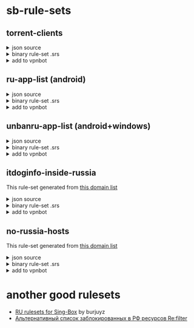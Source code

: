 # sb-rule-sets

## torrent-clients
<details>
  <summary>json source</summary>
  
```json
{
  "route": {
    "rules": [
      {
        "rule_set": "torrent-clients",
        "outbound": "direct"
      }
    ],
    "rule_set": [
      {
        "type": "remote",
        "tag": "torrent-clients",
        "format": "source",
        "url": "https://raw.githubusercontent.com/legiz-ru/sb-rule-sets/main/torrent-clients.json"
      }
    ]
  }
}
```

</details>
<details>
  <summary>binary rule-set .srs</summary>
  
```json
{
  "route": {
    "rules": [
      {
        "rule_set": "torrent-clients",
        "outbound": "direct"
      }
    ],
    "rule_set": [
      {
        "type": "remote",
        "tag": "torrent-clients",
        "format": "binary",
        "url": "https://raw.githubusercontent.com/legiz-ru/sb-rule-sets/main/torrent-clients.srs"
      }
    ]
  }
}
```

</details>
<details>
  <summary>add to vpnbot</summary>
  
```shell
direct:86400s:https://github.com/legiz-ru/sb-rule-sets/raw/main/torrent-clients.srs
```

</details>

## ru-app-list (android)
<details>
  <summary>json source</summary>
  
```json
{
  "route": {
    "rules": [
      {
        "rule_set": "ru-app-list",
        "outbound": "direct"
      }
    ],
    "rule_set": [
      {
        "type": "remote",
        "tag": "ru-app-list",
        "format": "source",
        "url": "https://raw.githubusercontent.com/legiz-ru/sb-rule-sets/main/ru-app-list.json"
      }
    ]
  }
}
```

</details>
<details>
  <summary>binary rule-set .srs</summary>
  
```json
{
  "route": {
    "rules": [
      {
        "rule_set": "ru-app-list",
        "outbound": "direct"
      }
    ],
    "rule_set": [
      {
        "type": "remote",
        "tag": "ru-app-list",
        "format": "binary",
        "url": "https://raw.githubusercontent.com/legiz-ru/sb-rule-sets/main/ru-app-list.srs"
      }
    ]
  }
}
```

</details>
<details>
  <summary>add to vpnbot</summary>
  
```shell
direct:86400s:https://github.com/legiz-ru/sb-rule-sets/raw/main/ru-app-list.srs
```

</details>

## unbanru-app-list (android+windows)
<details>
  <summary>json source</summary>
  
```json
{
  "route": {
    "rules": [
      {
        "rule_set": "unbanru-app-list",
        "outbound": "proxy"
      }
    ],
    "rule_set": [
      {
        "type": "remote",
        "tag": "unbanru-app-list",
        "format": "source",
        "url": "https://raw.githubusercontent.com/legiz-ru/sb-rule-sets/main/unbanru-app-list.json"
      }
    ]
  }
}
```

</details>
<details>
  <summary>binary rule-set .srs</summary>
  
```json
{
  "route": {
    "rules": [
      {
        "rule_set": "unbanru-app-list",
        "outbound": "proxy"
      }
    ],
    "rule_set": [
      {
        "type": "remote",
        "tag": "unbanru-app-list",
        "format": "binary",
        "url": "https://raw.githubusercontent.com/legiz-ru/sb-rule-sets/main/unbanru-app-list.srs"
      }
    ]
  }
}
```

</details>
<details>
  <summary>add to vpnbot</summary>
  
```shell
proxy:86400s:https://github.com/legiz-ru/sb-rule-sets/raw/main/unbanru-app-list.srs
```

</details>

## itdoginfo-inside-russia
This rule-set generated from [this domain list](https://github.com/itdoginfo/allow-domains/blob/main/src/Russia-domains-inside.lst)

<details>
  <summary>json source</summary>
  
```json
{
  "route": {
    "rules": [
      {
        "rule_set": "itdoginfo-inside-russia",
        "outbound": "proxy"
      }
    ],
    "rule_set": [
      {
        "type": "remote",
        "tag": "itdoginfo-inside-russia",
        "format": "source",
        "url": "https://github.com/legiz-ru/sb-rule-sets/raw/main/itdoginfo-inside-russia.json"
      }
    ]
  }
}
```

</details>
<details>
  <summary>binary rule-set .srs</summary>
  
```json
{
  "route": {
    "rules": [
      {
        "rule_set": "itdoginfo-inside-russia",
        "outbound": "proxy"
      }
    ],
    "rule_set": [
      {
        "type": "remote",
        "tag": "itdoginfo-inside-russia",
        "format": "binary",
        "url": "https://github.com/legiz-ru/sb-rule-sets/raw/main/itdoginfo-inside-russia.srs"
      }
    ]
  }
}
```

</details>
<details>
  <summary>add to vpnbot</summary>
  
```shell
proxy:86400s:https://github.com/legiz-ru/sb-rule-sets/raw/main/itdoginfo-inside-russia.srs
```

</details>

## no-russia-hosts
This rule-set generated from [this domain list](https://github.com/dartraiden/no-russia-hosts)

<details>
  <summary>json source</summary>
  
```json
{
  "route": {
    "rules": [
      {
        "rule_set": "no-russia-hosts",
        "outbound": "proxy"
      }
    ],
    "rule_set": [
      {
        "type": "remote",
        "tag": "no-russia-hosts",
        "format": "source",
        "url": "https://github.com/legiz-ru/sb-rule-sets/raw/main/no-russia-hosts.json"
      }
    ]
  }
}
```

</details>
<details>
  <summary>binary rule-set .srs</summary>
  
```json
{
  "route": {
    "rules": [
      {
        "rule_set": "no-russia-hosts",
        "outbound": "proxy"
      }
    ],
    "rule_set": [
      {
        "type": "remote",
        "tag": "no-russia-hosts",
        "format": "binary",
        "url": "https://github.com/legiz-ru/sb-rule-sets/raw/main/no-russia-hosts.srs"
      }
    ]
  }
}
```

</details>
<details>
  <summary>add to vpnbot</summary>
  
```shell
proxy:86400s:https://github.com/legiz-ru/sb-rule-sets/raw/main/no-russia-hosts.srs
```

</details>

# another good rulesets
- [RU rulesets for Sing-Box](https://github.com/burjuyz/RuRulesets?tab=readme-ov-file#%D0%BF%D1%80%D1%8F%D0%BC%D1%8B%D0%B5-%D1%81%D1%81%D1%8B%D0%BB%D0%BA%D0%B8) by burjuyz
- [Альтернативный список заблокированных в РФ ресурсов Re:filter](https://github.com/1andrevich/Re-filter-lists?tab=readme-ov-file#%D0%BF%D1%80%D0%B8%D0%BC%D0%B5%D1%80-%D0%B8%D1%81%D0%BF%D0%BE%D0%BB%D1%8C%D0%B7%D0%BE%D0%B2%D0%B0%D0%BD%D0%B8%D1%8F-sing-box)


